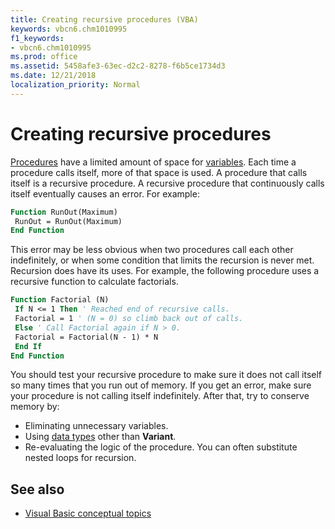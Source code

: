 ```yaml
---
title: Creating recursive procedures (VBA)
keywords: vbcn6.chm1010995
f1_keywords:
- vbcn6.chm1010995
ms.prod: office
ms.assetid: 5458afe3-63ec-d2c2-8278-f6b5ce1734d3
ms.date: 12/21/2018
localization_priority: Normal
---
```



# Creating recursive procedures

[Procedures](../../Glossary/vbe-glossary.md#procedure) have a limited amount of space for [variables](../../Glossary/vbe-glossary.md#variable). Each time a procedure calls itself, more of that space is used. A procedure that calls itself is a recursive procedure. A recursive procedure that continuously calls itself eventually causes an error. For example:

```vb
Function RunOut(Maximum) 
 RunOut = RunOut(Maximum) 
End Function
```

This error may be less obvious when two procedures call each other indefinitely, or when some condition that limits the recursion is never met. Recursion does have its uses. For example, the following procedure uses a recursive function to calculate factorials.

```vb
Function Factorial (N) 
 If N <= 1 Then ' Reached end of recursive calls. 
 Factorial = 1 ' (N = 0) so climb back out of calls. 
 Else ' Call Factorial again if N > 0. 
 Factorial = Factorial(N - 1) * N 
 End If 
End Function
```

You should test your recursive procedure to make sure it does not call itself so many times that you run out of memory. If you get an error, make sure your procedure is not calling itself indefinitely. After that, try to conserve memory by:

- Eliminating unnecessary variables.
- Using [data types](../../reference/user-interface-help/data-type-summary.md) other than **Variant**.
- Re-evaluating the logic of the procedure. You can often substitute nested loops for recursion.
    

## See also

- [Visual Basic conceptual topics](../../reference/user-interface-help/visual-basic-conceptual-topics.md)
